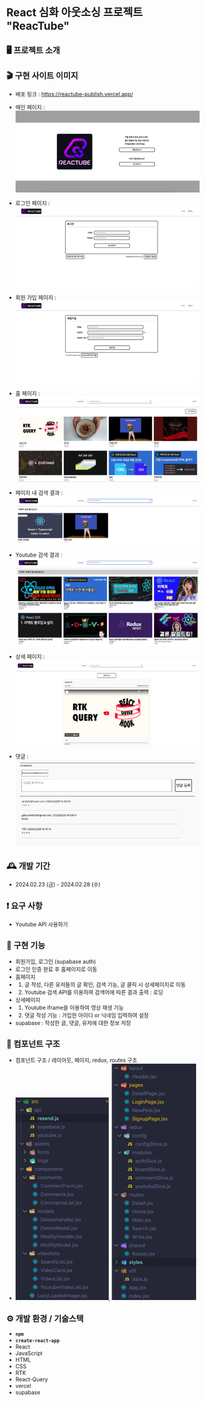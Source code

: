 # React 심화 아웃소싱 프로젝트 "ReacTube"

## 🖥️ 프로젝트 소개

## 🎬 구현 사이트 이미지

- 배포 링크 : https://reactube-publish.vercel.app/

- 메인 페이지 : ![메인페이지](./src/assets/screenshot/mainpage.png)
- 로그인 페이지 : ![로그인페이지](./src/assets/screenshot/Loginpage.png)
- 회원 가입 페이지 : ![회원가입페이지](./src/assets/screenshot/Signupage.png)
- 홈 페이지 : ![홈페이지](./src/assets/screenshot//homepage.png)
- 페이지 내 검색 결과 : ![페이지 내 검색 결과](./src/assets/screenshot/pagesearchresult.png)
- Youtube 검색 결과 : ![Youtube 검색 결과](./src/assets/screenshot/youtubesearchresult.png)
- 상세 페이지 : ![상세페이지](./src/assets/screenshot/detailpage.png)
- 댓글 : ![댓글](./src/assets/screenshot/comments.png)

## 🕰️ 개발 기간

- 2024.02.23 (금) - 2024.02.28 (수)

## ❗ 요구 사항

- Youtube API 사용하기

## 📌 구현 기능

- 회원가입, 로그인 (supabase auth)
- 로그인 인증 완료 후 홈페이지로 이동
- 홈페이지
- 1. 글 작성, 다른 유저들의 글 확인, 검색 기능, 글 클릭 시 상세페이지로 이동
- 2. Youtube 검색 API를 이용하여 검색어에 따른 결과 출력 : 로딩
- 상세페이지
- 1. Youtube iframe을 이용하여 영상 재생 기능
- 2. 댓글 작성 기능 : 가입한 아이디 or 닉네임 입력하여 설정
- supabase : 작성한 글, 댓글, 유저에 대한 정보 저장

## 🔗 컴포넌트 구조

- 컴포넌트 구조 / 레이아웃, 페이지, redux, routes 구조
- ![컴포넌트 구조](./src/assets/screenshot/component%20구조.png), ![다른 구성요소](./src/assets/screenshot/component%20구조2.png)

## ⚙️ 개발 환경 / 기술스택

- **`npm`**
- **`create-react-app`**
- React
- JavaScript
- HTML
- CSS
- RTK
- React-Query
- vercel
- supabase
